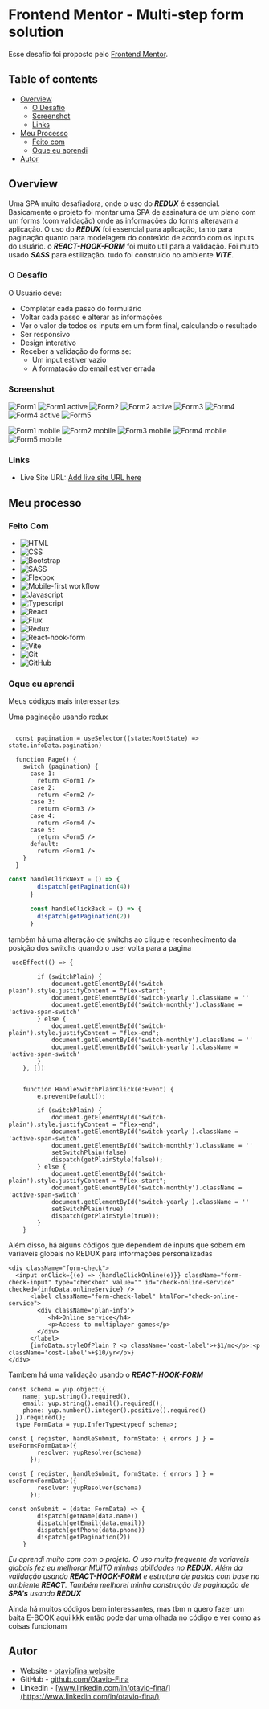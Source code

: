 # Frontend Mentor - Multi-step form solution

Esse desafio foi proposto pelo [Frontend Mentor](https://www.frontendmentor.io/challenges/multistep-form-YVAnSdqQBJ/hub). 

## Table of contents

- [Overview](#overview)
  - [O Desafio](#o-desafio)
  - [Screenshot](#screenshot)
  - [Links](#links)
- [Meu Processo](#meu-processo)
  - [Feito com](#feito-com)
  - [Oque eu  aprendi](#oque-eu-aprendi)
- [Autor](#autor)



## Overview

Uma SPA muito desafiadora, onde o uso do _**REDUX**_ é essencial. Basicamente o projeto foi montar uma SPA de assinatura de um plano com um forms (com validação) onde as informações do forms alteravam a aplicação. O uso do _**REDUX**_ foi essencial para aplicação, tanto para paginação quanto para modelagem do conteúdo de acordo com os inputs do usuário. o  _**REACT-HOOK-FORM**_ foi muito util para a validação. Foi muito usado  _**SASS**_ para estilização. tudo foi construído no ambiente  _**VITE**_.


### O Desafio

O Usuário deve:

- Completar cada passo do formulário
- Voltar cada passo e alterar as informações
- Ver o valor de todos os inputs em um form final, calculando o resultado
- Ser responsivo
- Design interativo
- Receber a validação do forms se:
  - Um input estiver vazio
  - A formatação do email estiver errada

### Screenshot

![Form1](./public/screenshots/desktop01.png)
![Form1 active](./public/screenshots/desktop01active.png)
![Form2](./public/screenshots/desktop02.png)
![Form2 active](./public/screenshots/desktop02active.png)
![Form3](./public/screenshots/desktop03.png)
![Form4](./public/screenshots/desktop04.png)
![Form4 active](./public/screenshots/desktop04active.png)
![Form5](./public/screenshots/desktop05.png)

![Form1 mobile](./public/screenshots/mobile01.png)
![Form2 mobile](./public/screenshots/mobile02.png)
![Form3 mobile](./public/screenshots/mobile03.png)
![Form4 mobile](./public/screenshots/mobile04.png)
![Form5 mobile](./public/screenshots/mobile05.png)



### Links

- Live Site URL: [Add live site URL here](https://your-live-site-url.com)

## Meu processo

### Feito Com

- ![HTML](https://img.shields.io/badge/HTML-239120?style=for-the-badge&logo=html5&logoColor=white)
- ![CSS](https://img.shields.io/badge/CSS-239120?&style=for-the-badge&logo=css3&logoColor=white)
- ![Bootstrap](https://img.shields.io/badge/Bootstrap-563D7C?style=for-the-badge&logo=bootstrap&logoColor=white)
- ![SASS](https://github.com/shivamkapasia0/img.shields.io/badge/Sass-CC6699?style=for-the-badge&logo=sass&logoColor=white)
- ![Flexbox](https://img.shields.io/badge/flexbox-100000?style=for-the-badge&logo=FLEXBOX&logoColor=white&labelColor=7FF106&color=7FF106)
- ![Mobile-first workflow](https://img.shields.io/badge/MOBILE_FIRST_WORKFLOW-100000?style=for-the-badge&logo=&logoColor=white&labelColor=9E06EA&color=9E06EA)
- ![Javascript](https://img.shields.io/badge/JavaScript-F7DF1E?style=for-the-badge&logo=JavaScript&logoColor=white)
- ![Typescript](https://img.shields.io/badge/TypeScript-007ACC?style=for-the-badge&logo=typescript&logoColor=white)
- ![React](https://img.shields.io/badge/React-20232A?style=for-the-badge&logo=react&logoColor=61DAFB)
- ![Flux](https://img.shields.io/badge/FLUX-100000?style=for-the-badge&logo=FLUX&logoColor=white&labelColor=2F08DD&color=2F08DD)
- ![Redux](https://img.shields.io/badge/Redux-593D88?style=for-the-badge&logo=redux&logoColor=white)
- ![React-hook-form](https://img.shields.io/badge/VITE-100000?style=for-the-badge&logo=REACT-HOOK-FORM&logoColor=white&labelColor=F00B0B&color=F00B0B)
- ![Vite](https://img.shields.io/badge/VITE-100000?style=for-the-badge&logo=vite&logoColor=white&labelColor=00D9FF&color=00D9FF)
- ![Git](https://img.shields.io/badge/GIT-E44C30?style=for-the-badge&logo=git&logoColor=white)
- ![GitHub](https://img.shields.io/badge/GitHub-100000?style=for-the-badge&logo=github&logoColor=white)


### Oque eu aprendi


Meus códigos mais interessantes:


Uma paginação usando redux
```JSX

  const pagination = useSelector((state:RootState) => state.infoData.pagination)

  function Page() {
    switch (pagination) {
      case 1:
        return <Form1 />
      case 2:
        return <Form2 />
      case 3:
        return <Form3 />
      case 4:
        return <Form4 />
      case 5:
        return <Form5 />
      default:
        return <Form1 />
    }
  }

```
```js
const handleClickNext = () => {
        dispatch(getPagination(4))
      }

      const handleClickBack = () => {
        dispatch(getPagination(2))
      }
```

também há uma alteração de switchs ao clique e reconhecimento da posição dos switchs quando o user volta para a pagina

```JSX
 useEffect(() => {
      
        if (switchPlain) { 
            document.getElementById('switch-plain').style.justifyContent = "flex-start";
            document.getElementById('switch-yearly').className = ''
            document.getElementById('switch-monthly').className = 'active-span-switch'
        } else { 
            document.getElementById('switch-plain').style.justifyContent = "flex-end";
            document.getElementById('switch-monthly').className = ''
            document.getElementById('switch-yearly').className = 'active-span-switch'
        }
    }, []) 
    

    function HandleSwitchPlainClick(e:Event) {
        e.preventDefault();

        if (switchPlain) { 
            document.getElementById('switch-plain').style.justifyContent = "flex-end";
            document.getElementById('switch-yearly').className = 'active-span-switch'
            document.getElementById('switch-monthly').className = ''
            setSwitchPlain(false)
            dispatch(getPlainStyle(false));
        } else {
            document.getElementById('switch-plain').style.justifyContent = "flex-start";
            document.getElementById('switch-monthly').className = 'active-span-switch'
            document.getElementById('switch-yearly').className = ''
            setSwitchPlain(true)
            dispatch(getPlainStyle(true));
        }
    }
```


Além disso, há alguns códigos que dependem de inputs que sobem em variaveis globais no REDUX para informações personalizadas

```JSX
<div className="form-check">
  <input onClick={(e) => {handleClickOnline(e)}} className="form-check-input" type="checkbox" value="" id="check-online-service" checked={infoData.onlineService} />
      <label className="form-check-label" htmlFor="check-online-service">
        <div className='plan-info'>
           <h4>Online service</h4>
           <p>Access to multiplayer games</p>
        </div>
      </label>
      {infoData.styleOfPlain ? <p className='cost-label'>+$1/mo</p>:<p className='cost-label'>+$10/yr</p>}
</div>
```

Tambem há uma validação usando o _**REACT-HOOK-FORM**_ 

```JSX
const schema = yup.object({
    name: yup.string().required(),
    email: yup.string().email().required(),
    phone: yup.number().integer().positive().required()
  }).required();
  type FormData = yup.InferType<typeof schema>;
```

```JSX
const { register, handleSubmit, formState: { errors } } = useForm<FormData>({
        resolver: yupResolver(schema)
      });
```

```JSX
const { register, handleSubmit, formState: { errors } } = useForm<FormData>({
        resolver: yupResolver(schema)
      });
```

```JSX
const onSubmit = (data: FormData) => {
        dispatch(getName(data.name))
        dispatch(getEmail(data.email))
        dispatch(getPhone(data.phone))
        dispatch(getPagination(2))
    }
```



_Eu aprendi muito com com o projeto. O uso muito frequente de variaveis globais fez eu melhorar MUITO minhas abilidades no **REDUX**. Além da validação usando **REACT-HOOK-FORM**_
_e estrutura de pastas com base no ambiente **REACT**. Também melhorei minha construção de paginação de **SPA's** usando **REDUX**_

Ainda há muitos códigos bem interessantes, mas tbm n quero fazer um baita E-BOOK aqui kkk então pode dar uma olhada no código e ver como as coisas funcionam




## Autor

- Website - [otaviofina.website](https://otaviofina.website)
- GitHub - [github.com/Otavio-Fina](https://github.com/Otavio-Fina)
- Linkedin - [www.linkedin.com/in/otavio-fina/](https://www.linkedin.com/in/otavio-fina/)




